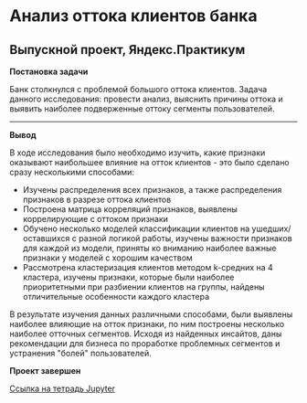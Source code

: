 # Анализ оттока клиентов банка
## Выпускной проект, Яндекс.Практикум

<b> Постановка задачи </b>

Банк столкнулся с проблемой большого оттока клиентов. Задача данного исследования: провести анализ, выяснить причины оттока и выявить наиболее подверженные оттоку сегменты пользователей.

---

<b>Вывод</b>

В ходе исследования было необходимо изучить, какие признаки оказывают наибольшее влияние на отток клиентов - это было сделано сразу несколькими способами:

- Изучены распределения всех признаков, а также распределения признаков в разрезе оттока клиентов
- Построена матрица корреляций признаков, выявлены коррелирующие с оттоком признаки
- Обучено несколько моделей классификации клиентов на ушедших/оставшихся с разной логикой работы, изучены важности признаков для каждой из модели, приняты ко вниманию наиболее важные признаки у моделей с хорошим качеством
- Рассмотрена кластеризация клиентов методом k-средних на 4 кластера, изучены признаки, которые были наиболее приоритетными при разбиении клиентов на группы, найдены отличительные особенности каждого кластера

В результате изучения данных различными способами, были выявлены наиболее влияющие на отток признаки, по ним построены несколько наиболее отточных сегментов. Исходя из найденных инсайтов, даны рекомендации для бизнеса по проработке проблемных сегментов и устранения "болей" пользователей.


<b>Проект завершен</b>

[Ссылка на тетрадь Jupyter]()

